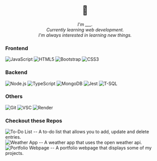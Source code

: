 <h1 align="center">👋</h1>
<p align="center"><i>I'm ___.<br>  
  Currently learning web development.<br>
  I'm always interested in learning new things.<br></i>
</p>

### Frontend

![JavaScript](https://img.shields.io/badge/javascript-black?style=for-the-badge&logo=javascript)
![HTML5](https://img.shields.io/badge/html5-black?style=for-the-badge&logo=html5)
![Bootstrap](https://img.shields.io/badge/bootstrap-black?style=for-the-badge&logo=bootstrap)
![CSS3](https://img.shields.io/badge/css3-black?style=for-the-badge&logo=css3)



### Backend
![Node.js](https://img.shields.io/badge/node.js-black?style=for-the-badge&logo=node.js)
![TypeScript](https://img.shields.io/badge/typescript-black?style=for-the-badge&logo=typescript)
![MongoDB](https://img.shields.io/badge/mongodb-black?style=for-the-badge&logo=mongodb)
![Jest](https://img.shields.io/badge/jest-black?style=for-the-badge&logo=jest)
![T-SQL](https://img.shields.io/badge/tsql-black?style=for-the-badge&logo=microsoftsqlserver)



### Others
![Git](https://img.shields.io/badge/git-black?style=for-the-badge&logo=git)
![VSC](https://img.shields.io/badge/vsc-black?style=for-the-badge&logo=visualstudiocode)
![Render](https://img.shields.io/badge/render-black?style=for-the-badge&logo=render)


### Checkout these Repos
![To-Do List](https://github.com/Netizen-Sys10/Todo-List) -- A to-do list that allows you to add, update and delete entries.<br>
![Weather App](https://github.com/Netizen-Sys10/Weather-App) -- A weather app that uses the open weather api.<br>
![Portfolio Webpage](https://github.com/Netizen-Sys10/Portfolio-Webpage-V2) -- A portfolio webpage that displays some of my projects.<br>

<!-- 
🌱 Currently learning: Web development<br>
🤝 Looking to collaborate on: <br>
💬 Talk to me about: <br>
📫 How to reach me:<br>


-->
